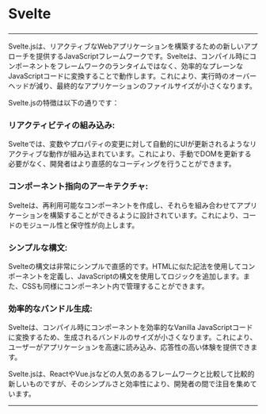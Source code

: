 # Svelte
### 

---

Svelte.jsは、リアクティブなWebアプリケーションを構築するための新しいアプローチを提供するJavaScriptフレームワークです。Svelteは、コンパイル時にコンポーネントをフレームワークのランタイムではなく、効率的なプレーンなJavaScriptコードに変換することで動作します。これにより、実行時のオーバーヘッドが減り、最終的なアプリケーションのファイルサイズが小さくなります。

Svelte.jsの特徴は以下の通りです：

### リアクティビティの組み込み: 
Svelteでは、変数やプロパティの変更に対して自動的にUIが更新されるようなリアクティブな動作が組み込まれています。これにより、手動でDOMを更新する必要がなく、開発者はより直感的なコーディングを行うことができます。
### コンポーネント指向のアーキテクチャ: 
Svelteは、再利用可能なコンポーネントを作成し、それらを組み合わせてアプリケーションを構築することができるように設計されています。これにより、コードのモジュール性と保守性が向上します。
### シンプルな構文: 
Svelteの構文は非常にシンプルで直感的です。HTMLに似た記法を使用してコンポーネントを定義し、JavaScriptの構文を使用してロジックを追加します。また、CSSも同様にコンポーネント内で管理することができます。
### 効率的なバンドル生成: 
Svelteは、コンパイル時にコンポーネントを効率的なVanilla JavaScriptコードに変換するため、生成されるバンドルのサイズが小さくなります。これにより、ユーザーがアプリケーションを高速に読み込み、応答性の高い体験を提供できます。

Svelte.jsは、ReactやVue.jsなどの人気のあるフレームワークと比較して比較的新しいものですが、そのシンプルさと効率性により、開発者の間で注目を集めています。

---



